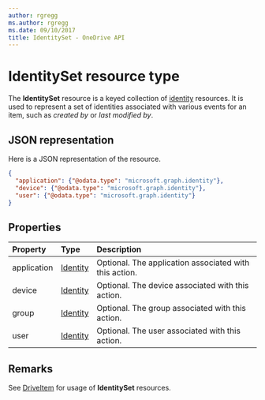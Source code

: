 ```yaml
---
author: rgregg
ms.author: rgregg
ms.date: 09/10/2017
title: IdentitySet - OneDrive API
---
```

# IdentitySet resource type

The **IdentitySet** resource is a keyed collection of [identity](identity.md) resources.
It is used to represent a set of identities associated with various events for an item, such as _created by_ or _last modified by_.

## JSON representation

Here is a JSON representation of the resource.

<!-- { "blockType": "resource", "@odata.type": "microsoft.graph.identitySet",
       "optionalProperties": ["user", "application", "device"],
       "openType": true } -->
```json
{
  "application": {"@odata.type": "microsoft.graph.identity"},
  "device": {"@odata.type": "microsoft.graph.identity"},
  "user": {"@odata.type": "microsoft.graph.identity"}
}
```

## Properties

| Property    | Type         | Description
|:------------|:-------------|:------------------------------------------------
| application | [Identity][] | Optional. The application associated with this action.
| device      | [Identity][] | Optional. The device associated with this action.
| group       | [Identity][] | Optional. The group associated with this action.
| user        | [Identity][] | Optional. The user associated with this action.

## Remarks

See [DriveItem][] for usage of **IdentitySet** resources.

[DriveItem]: driveItem.md
[Identity]: identity.md

<!-- uuid: 8fcb5dbc-d5aa-4681-8e31-b001d5168d79
2015-10-25 14:57:30 UTC -->
<!-- {
  "type": "#page.annotation",
  "description": "Identity set is a collection of identities",
  "section": "documentation",
  "tocPath": "Resources/IdentitySet"
} -->
